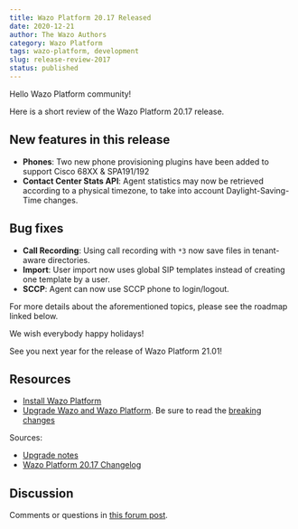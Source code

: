 ```yaml
---
title: Wazo Platform 20.17 Released
date: 2020-12-21
author: The Wazo Authors
category: Wazo Platform
tags: wazo-platform, development
slug: release-review-2017
status: published
---
```


Hello Wazo Platform community!

Here is a short review of the Wazo Platform 20.17 release.

## New features in this release

* **Phones**: Two new phone provisioning plugins have been added to support
  Cisco 68XX & SPA191/192
* **Contact Center Stats API**: Agent statistics may now be retrieved according
  to a physical timezone, to take into account Daylight-Saving-Time changes.

## Bug fixes

* **Call Recording**: Using call recording with `*3` now save files in
  tenant-aware directories.
* **Import**: User import now uses global SIP templates instead of creating one template by a user.
* **SCCP**: Agent can now use SCCP phone to login/logout.

For more details about the aforementioned topics, please see the roadmap linked
below.

We wish everybody happy holidays!

See you next year for the release of Wazo Platform 21.01!

## Resources

* [Install Wazo Platform](/use-cases)
* [Upgrade Wazo and Wazo Platform](/uc-doc/upgrade/). Be sure to read the
  [breaking changes](/uc-doc/upgrade/upgrade_notes#20-17)

Sources:

* [Upgrade notes](/uc-doc/upgrade/upgrade_notes#20-17)
* [Wazo Platform 20.17
  Changelog](https://wazo-dev.atlassian.net/issues/?jql=project%3DWAZO%20AND%20fixVersion%3D20.17)

## Discussion

Comments or questions in [this forum
post](https://wazo-platform.discourse.group/t/blog-wazo-platform-20-17-released).
